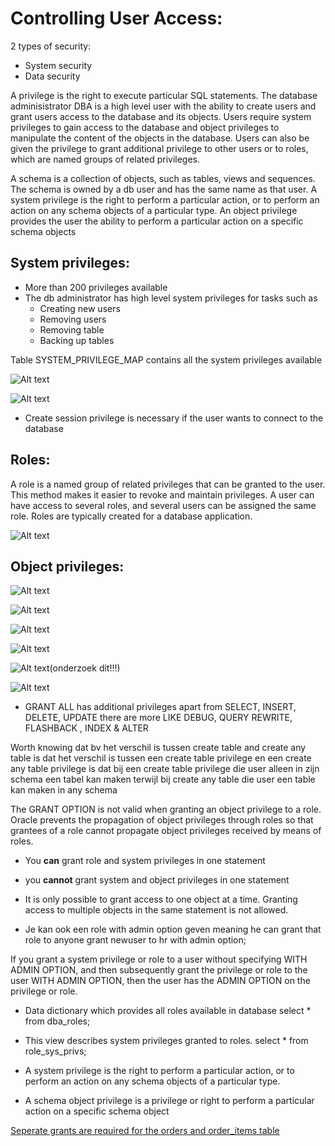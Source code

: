 # Controlling User Access:


2 types of security:
- System security
- Data security


A privilege is the right to execute particular SQL statements. The database adminisistrator
DBA is a high level user with the ability to create users and grant users access to the database and its
objects. Users require system privileges to gain access to the database and object privileges to manipulate the content of the objects in the database. Users can also be given the privilege to grant
additional privilege to other users or to roles, which are named groups of related privileges.

A schema is a collection of objects, such as tables, views and sequences. The schema is owned by a db user
and has the same name as that user. A system privilege is the right to perform a particular action,
or to perform an action on any schema objects of a particular type. An object privilege provides the user
the ability to perform a particular action on a specific schema objects


## System privileges:
- More than 200 privileges available
- The db administrator has high level system privileges for tasks such as
    - Creating new users
    - Removing users
    - Removing table
    - Backing up tables

Table SYSTEM_PRIVILEGE_MAP contains all the system privileges available

![Alt text](<../resources/dba privileges.png>)




![Alt text](<../resources/privilege syntax.png>)




- Create session privilege is necessary if the user wants to connect to the database


## Roles:
A role is a named group of related privileges that can be granted to the user. This method makes it easier to revoke and maintain privileges. A user can have access to several roles, and several users
can be assigned the same role. Roles are typically created for a database application. 

![Alt text](<../resources/roles privileges.png>)








## Object privileges:

![Alt text](<../resources/object privileges.png>)



![Alt text](<../resources/object privileges syntax.png>)


![Alt text](<../resources/object privileges syntax2.png>)


![Alt text](../resources/unauthorized.png)


![Alt text](<../resources/revoking object privileges.png>)(onderzoek dit!!!)


![Alt text](<../resources/revoking object privileges2.png>)

- GRANT ALL has additional privileges apart from SELECT, INSERT, DELETE, UPDATE there are more LIKE DEBUG, QUERY REWRITE, FLASHBACK , INDEX & ALTER


Worth knowing dat bv het verschil is tussen create table and create any table is dat het verschil is tussen een create table privilege en een create any table privilege is dat bij een create table privilege die user alleen in zijn schema een tabel kan maken terwijl bij create any table die user een table kan maken in any schema


The GRANT OPTION is not valid when granting an object privilege to a role. Oracle prevents the propagation of object privileges through roles so that grantees of a role cannot propagate object privileges received by means of roles.



- You **can** grant role and system privileges in one statement
- you **cannot** grant system and object privileges in one statement
- It is only possible to grant access to one object at a time. Granting access to multiple objects in the same statement is not allowed.

- Je kan ook een role with admin option geven meaning he can grant that role to anyone
grant newuser to hr with admin option; 


If you grant a system privilege or role to a user without specifying WITH ADMIN OPTION, and then subsequently grant the privilege or role to the user WITH ADMIN OPTION, then the user has the ADMIN OPTION on the privilege or role.

- Data dictionary which provides all roles available in database
select *
from dba_roles;


- This view describes system privileges granted to roles.
select *
from role_sys_privs;

- A system privilege is the right to perform a particular action, or to perform an action on any schema objects of a particular type.
- A schema object privilege is a privilege or right to perform a particular action on a specific schema object

[Seperate grants are required for the orders and order_items table](<../resources/seperate grants..png>)


